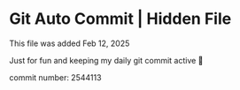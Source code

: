 # Git Auto Commit | Hidden File

This file was added Feb 12, 2025

Just for fun and keeping my daily git commit active 🤪

commit number: 2544113
